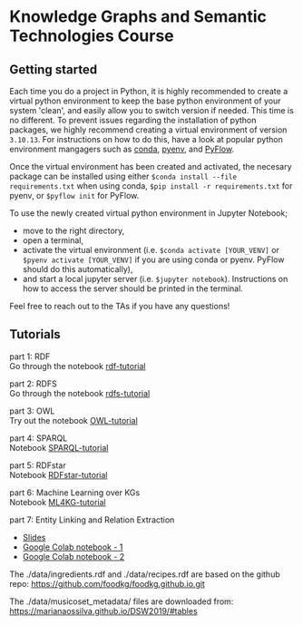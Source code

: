 # Knowledge Graphs and Semantic Technologies Course

## Getting started
Each time you do a project in Python, it is highly recommended to create a virtual python environment to keep the base python environment of your system 'clean', and easily allow you to switch version if needed. This time is no different. To prevent issues regarding the installation of python packages, we highly recommend creating a virtual environment of version `3.10.13`. For instructions on how to do this, have a look at popular python environment mangagers such as [conda](https://uoa-eresearch.github.io/eresearch-cookbook/recipe/2014/11/20/conda/), [pyenv](https://github.com/pyenv/pyenv-virtualenv), and [PyFlow](https://github.com/David-OConnor/pyflow#installation). 

Once the virtual environment has been created and activated, the necesary package can be installed using either `$conda install --file requirements.txt` when using conda, `$pip install -r requirements.txt` for pyenv, or `$pyflow init` for PyFlow. 

To use the newly created virtual python environment in Jupyter Notebook;
- move to the right directory,
- open a terminal,
- activate the virtual environment (i.e. `$conda activate [YOUR_VENV]` or `$pyenv activate [YOUR_VENV]` if you are using conda or pyenv. PyFlow should do this automatically),
- and start a local jupyter server (i.e. `$jupyter notebook`). Instructions on how to access the server should be printed in the terminal.

Feel free to reach out to the TAs if you have any questions!

## Tutorials
part 1: RDF  
Go through the notebook [rdf-tutorial](rdf-tutorial.ipynb)

part 2: RDFS  
Go through the notebook [rdfs-tutorial](rdfs-tutorial.ipynb)

part 3: OWL  
Try out the notebook [OWL-tutorial](OWL-tutorial.ipynb)

part 4: SPARQL  
Notebook [SPARQL-tutorial](SPARQL-tutorial.ipynb)

part 5: RDFstar  
Notebook [RDFstar-tutorial](ML4KG-tutorial.md)

part 6: Machine Learning over KGs  
Notebook [ML4KG-tutorial](ML4KG-tutorial.ipynb)

part 7: Entity Linking and Relation Extraction  
- [Slides](https://docs.google.com/presentation/d/1wtjZ40dJqWiKyxgsJgApVtcjN_1567MF6RNXHL4eg-s/edit?usp=sharing)
- [Google Colab notebook - 1 ](https://colab.research.google.com/drive/1-JDcOIHeWDd0Wj21RjtcUgEyOayUjiNf?usp=sharing)
- [Google Colab notebook - 2 ](https://colab.research.google.com/drive/1VXj67yQA0xr2_FGfLdcgRsq3f99iTUHb?usp=sharing)


The ./data/ingredients.rdf and ./data/recipes.rdf are based on the github repo: https://github.com/foodkg/foodkg.github.io.git

The ./data/musicoset_metadata/ files are downloaded from: https://marianaossilva.github.io/DSW2019/#tables

